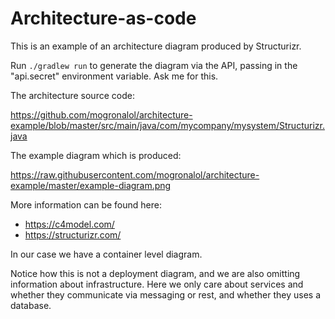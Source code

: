 # Architecture-as-code

This is an example of an architecture diagram produced by Structurizr.

Run `./gradlew run` to generate the diagram via the API, passing in the "api.secret" environment variable. Ask me for this.

The architecture source code:

https://github.com/mogronalol/architecture-example/blob/master/src/main/java/com/mycompany/mysystem/Structurizr.java

The example diagram which is produced:

https://raw.githubusercontent.com/mogronalol/architecture-example/master/example-diagram.png

More information can be found here:

- https://c4model.com/
- https://structurizr.com/

In our case we have a container level diagram. 

Notice how this is not a deployment diagram, and we are also omitting information about infrastructure. Here we only care about services and whether they communicate via messaging or rest, and whether they uses a database.


